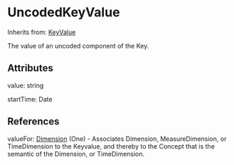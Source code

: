 
# UncodedKeyValue

Inherits from: [KeyValue](KeyValue.md)



The value of an uncoded component of the Key.

## Attributes

value: string

startTime: Date



## References

valueFor: [Dimension](Dimension.md) (One) - Associates Dimension, MeasureDimension, or TimeDimension to the Keyvalue, and thereby to the Concept that is the semantic of the Dimension, or TimeDimension.




